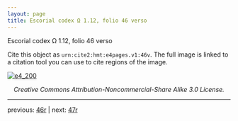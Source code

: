 ```yaml
---
layout: page
title: Escorial codex Ω 1.12, folio 46 verso
---
```


Escorial codex Ω 1.12, folio 46 verso

Cite this object as `urn:cite2:hmt:e4pages.v1:46v`.  The full image is linked to a citation tool you can use to cite regions of the image.

[![e4_200](http://www.homermultitext.org/iipsrv?IIIF=/project/homer/pyramidal/deepzoom/hmt/e4img/2017a/e4_200.tif/full/800,/0/default.jpg)](http://www.homermultitext.org/ict2/?urn=urn:cite2:hmt:e4img.2017a:e4_200) 

<p style="text-align: center; font-style: italic;">Creative Commons Attribution-Noncommercial-Share Alike 3.0 License.</p>

---

previous: [46r](../46r/) | next: [47r](../47r/)